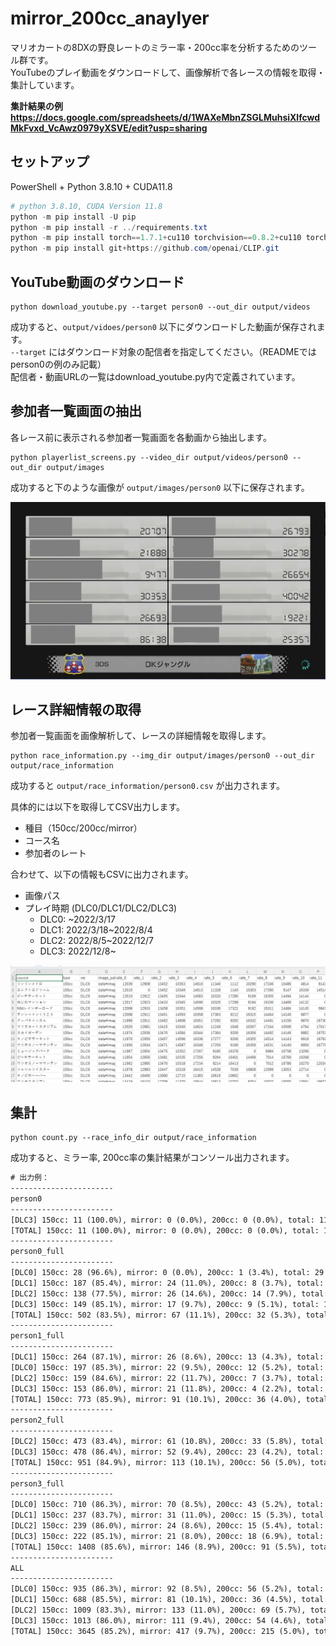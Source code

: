 # mirror_200cc_anaylyer

マリオカートの8DXの野良レートのミラー率・200cc率を分析するためのツール群です。  
YouTubeのプレイ動画をダウンロードして、画像解析で各レースの情報を取得・集計しています。

<b>集計結果の例 https://docs.google.com/spreadsheets/d/1WAXeMbnZSGLMuhsiXlfcwdMkFvxd_VcAwz0979yXSVE/edit?usp=sharing </b>


## セットアップ

PowerShell + Python 3.8.10 + CUDA11.8

```powershell
# python 3.8.10, CUDA Version 11.8
python -m pip install -U pip
python -m pip install -r ../requirements.txt
python -m pip install torch==1.7.1+cu110 torchvision==0.8.2+cu110 torchaudio==0.7.2 -f https://download.pytorch.org/whl/torch_stable.html
python -m pip install git+https://github.com/openai/CLIP.git
```

## YouTube動画のダウンロード

```
python download_youtube.py --target person0 --out_dir output/videos
```

成功すると、`output/vidoes/person0` 以下にダウンロードした動画が保存されます。  
`--target` にはダウンロード対象の配信者を指定してください。（READMEではperson0の例のみ記載）  
配信者・動画URLの一覧はdownload_youtube.py内で定義されています。  


## 参加者一覧画面の抽出

各レース前に表示される参加者一覧画面を各動画から抽出します。  

```
python playerlist_screens.py --video_dir output/videos/person0 --out_dir output/images
```

成功すると下のような画像が `output/images/person0` 以下に保存されます。

<img src="doc/playerlist.png">

## レース詳細情報の取得

参加者一覧画面を画像解析して、レースの詳細情報を取得します。  

```
python race_information.py --img_dir output/images/person0 --out_dir output/race_information
```

成功すると `output/race_information/person0.csv` が出力されます。

具体的には以下を取得してCSV出力します。
- 種目（150cc/200cc/mirror）
- コース名
- 参加者のレート

合わせて、以下の情報もCSVに出力されます。
- 画像パス
- プレイ時期 (DLC0/DLC1/DLC2/DLC3)
    - DLC0: ~2022/3/17
    - DLC1: 2022/3/18~2022/8/4
    - DLC2: 2022/8/5~2022/12/7
    - DLC3: 2022/12/8~

<img src="doc/race_information.png">


## 集計

```
python count.py --race_info_dir output/race_information
```

成功すると、ミラー率, 200cc率の集計結果がコンソール出力されます。


```txt
# 出力例：
-----------------------
person0
-----------------------
[DLC3] 150cc: 11 (100.0%), mirror: 0 (0.0%), 200cc: 0 (0.0%), total: 11
[TOTAL] 150cc: 11 (100.0%), mirror: 0 (0.0%), 200cc: 0 (0.0%), total: 11
-----------------------
person0_full
-----------------------
[DLC0] 150cc: 28 (96.6%), mirror: 0 (0.0%), 200cc: 1 (3.4%), total: 29
[DLC1] 150cc: 187 (85.4%), mirror: 24 (11.0%), 200cc: 8 (3.7%), total: 219
[DLC2] 150cc: 138 (77.5%), mirror: 26 (14.6%), 200cc: 14 (7.9%), total: 178
[DLC3] 150cc: 149 (85.1%), mirror: 17 (9.7%), 200cc: 9 (5.1%), total: 175
[TOTAL] 150cc: 502 (83.5%), mirror: 67 (11.1%), 200cc: 32 (5.3%), total: 601
-----------------------
person1_full
-----------------------
[DLC1] 150cc: 264 (87.1%), mirror: 26 (8.6%), 200cc: 13 (4.3%), total: 303
[DLC0] 150cc: 197 (85.3%), mirror: 22 (9.5%), 200cc: 12 (5.2%), total: 231
[DLC2] 150cc: 159 (84.6%), mirror: 22 (11.7%), 200cc: 7 (3.7%), total: 188
[DLC3] 150cc: 153 (86.0%), mirror: 21 (11.8%), 200cc: 4 (2.2%), total: 178
[TOTAL] 150cc: 773 (85.9%), mirror: 91 (10.1%), 200cc: 36 (4.0%), total: 900
-----------------------
person2_full
-----------------------
[DLC2] 150cc: 473 (83.4%), mirror: 61 (10.8%), 200cc: 33 (5.8%), total: 567
[DLC3] 150cc: 478 (86.4%), mirror: 52 (9.4%), 200cc: 23 (4.2%), total: 553
[TOTAL] 150cc: 951 (84.9%), mirror: 113 (10.1%), 200cc: 56 (5.0%), total: 1120
-----------------------
person3_full
-----------------------
[DLC0] 150cc: 710 (86.3%), mirror: 70 (8.5%), 200cc: 43 (5.2%), total: 823
[DLC1] 150cc: 237 (83.7%), mirror: 31 (11.0%), 200cc: 15 (5.3%), total: 283
[DLC2] 150cc: 239 (86.0%), mirror: 24 (8.6%), 200cc: 15 (5.4%), total: 278
[DLC3] 150cc: 222 (85.1%), mirror: 21 (8.0%), 200cc: 18 (6.9%), total: 261
[TOTAL] 150cc: 1408 (85.6%), mirror: 146 (8.9%), 200cc: 91 (5.5%), total: 1645
-----------------------
ALL
-----------------------
[DLC0] 150cc: 935 (86.3%), mirror: 92 (8.5%), 200cc: 56 (5.2%), total: 1083
[DLC1] 150cc: 688 (85.5%), mirror: 81 (10.1%), 200cc: 36 (4.5%), total: 805
[DLC2] 150cc: 1009 (83.3%), mirror: 133 (11.0%), 200cc: 69 (5.7%), total: 1211
[DLC3] 150cc: 1013 (86.0%), mirror: 111 (9.4%), 200cc: 54 (4.6%), total: 1178
[TOTAL] 150cc: 3645 (85.2%), mirror: 417 (9.7%), 200cc: 215 (5.0%), total: 4277
```